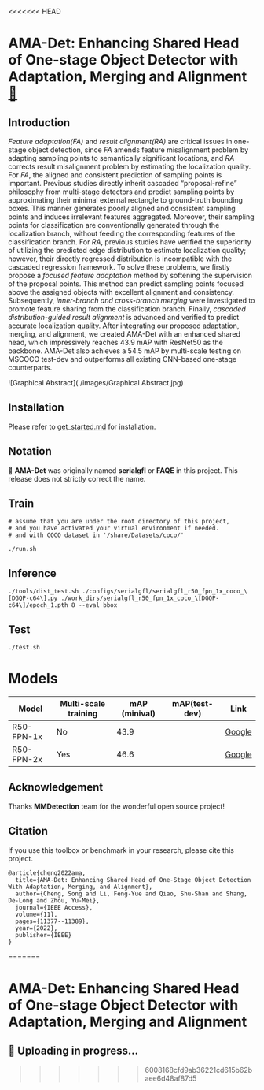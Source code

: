 <<<<<<< HEAD
# AMA-Det: Enhancing Shared Head of One-stage Object Detector with Adaptation, Merging and Alignment [🔗 ](https://ieeexplore.ieee.org/document/9973305)

## Introduction

*Feature adaptation(FA)* and *result alignment(RA)* are critical issues in one-stage object detection, since *FA* amends feature misalignment problem by adapting sampling points to semantically significant locations, and *RA* corrects result misalignment problem by estimating the localization quality. For *FA*, the aligned and consistent prediction of sampling points is important. Previous studies directly inherit cascaded “proposal-refine” philosophy from multi-stage detectors and predict sampling points by approximating their minimal external rectangle to ground-truth bounding boxes. This manner generates poorly aligned and consistent sampling points and induces irrelevant features aggregated. Moreover, their sampling points for classification are conventionally generated through the localization branch, without feeding the corresponding features of the classification branch. For *RA*, previous studies have verified the superiority of utilizing the predicted edge distribution to estimate localization quality; however, their directly regressed distribution is incompatible with the cascaded regression framework. To solve these problems, we firstly propose a *focused feature adaptation* method by softening the supervision of the proposal points. This method can predict sampling points focused above the assigned objects with excellent alignment and consistency. Subsequently, *inner-branch and* *cross-branch merging* were investigated to promote feature sharing from the classification branch. Finally, *cascaded distribution-guided result alignment* is advanced and verified to predict accurate localization quality. After integrating our proposed adaptation, merging, and alignment, we created AMA-Det with an enhanced shared head, which impressively reaches 43.9 mAP with ResNet50 as the backbone. AMA-Det also achieves a 54.5 mAP by multi-scale testing on MSCOCO test-dev and outperforms all existing CNN-based one-stage counterparts.

![Graphical Abstract](./images/Graphical Abstract.jpg)

## Installation

Please refer to [get_started.md](docs/get_started.md) for installation.

## Notation

🐞 **AMA-Det**  was originally named **serialgfl** or **FAQE** in this project. This release does not strictly correct the name.

## Train

```shell
# assume that you are under the root directory of this project,
# and you have activated your virtual environment if needed.
# and with COCO dataset in '/share/Datasets/coco/'

./run.sh
```

## Inference

```shell
./tools/dist_test.sh ./configs/serialgfl/serialgfl_r50_fpn_1x_coco_\[DGQP-c64\].py ./work_dirs/serialgfl_r50_fpn_1x_coco_\[DGQP-c64\]/epoch_1.pth 8 --eval bbox
```

## Test

```shell
./test.sh
```

# Models

| Model      | Multi-scale training | mAP (minival) | mAP(test-dev) | Link                                                         |
| ---------- | -------------------- | ------------- | ------------- | ------------------------------------------------------------ |
| R50-FPN-1x | No                   | 43.9          |               | [Google](https://drive.google.com/file/d/1Y_SiJsj-v2rQBhOpfAelKSrZp6xK7vNe/view?usp=share_link) |
| R50-FPN-2x | Yes                  | 46.6          |               | [Google](https://drive.google.com/file/d/1SS5NMsPrDaJ2UOVN64IMIInkqRYydqds/view?usp=share_link) |

## Acknowledgement

Thanks **MMDetection** team for the wonderful open source project!

## Citation

If you use this toolbox or benchmark in your research, please cite this project.

```
@article{cheng2022ama,
  title={AMA-Det: Enhancing Shared Head of One-Stage Object Detection With Adaptation, Merging, and Alignment},
  author={Cheng, Song and Li, Feng-Yue and Qiao, Shu-Shan and Shang, De-Long and Zhou, Yu-Mei},
  journal={IEEE Access},
  volume={11},
  pages={11377--11389},
  year={2022},
  publisher={IEEE}
}
```

=======
# AMA-Det: Enhancing Shared Head of One-stage Object Detector with Adaptation, Merging and Alignment

## 🚀 Uploading in progress...
>>>>>>> 6008168cfd9ab36221cd615b62baee6d48af87d5
